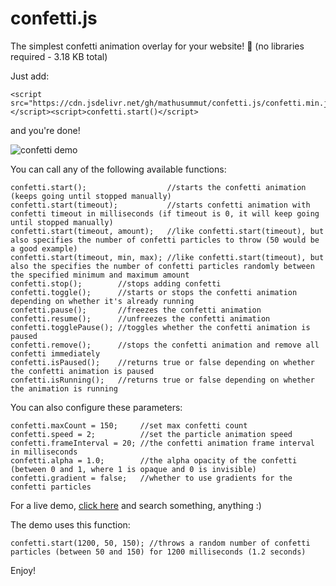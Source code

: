 # confetti.js

The simplest confetti animation overlay for your website! 🙂 (no libraries required - 3.18 KB total) 

Just add:

    <script src="https://cdn.jsdelivr.net/gh/mathusummut/confetti.js/confetti.min.js"></script><script>confetti.start()</script>

and you're done!

![confetti demo](https://i.imgur.com/Tjc8NvJ.png)

You can call any of the following available functions:

	confetti.start();                  //starts the confetti animation (keeps going until stopped manually)
	confetti.start(timeout);           //starts confetti animation with confetti timeout in milliseconds (if timeout is 0, it will keep going until stopped manually)
	confetti.start(timeout, amount);   //like confetti.start(timeout), but also specifies the number of confetti particles to throw (50 would be a good example)
	confetti.start(timeout, min, max); //like confetti.start(timeout), but also the specifies the number of confetti particles randomly between the specified minimum and maximum amount
	confetti.stop();        //stops adding confetti
	confetti.toggle();      //starts or stops the confetti animation depending on whether it's already running
	confetti.pause();       //freezes the confetti animation
	confetti.resume();      //unfreezes the confetti animation
	confetti.togglePause(); //toggles whether the confetti animation is paused
	confetti.remove();      //stops the confetti animation and remove all confetti immediately
	confetti.isPaused();    //returns true or false depending on whether the confetti animation is paused
	confetti.isRunning();   //returns true or false depending on whether the animation is running

You can also configure these parameters:

	confetti.maxCount = 150;     //set max confetti count
	confetti.speed = 2;          //set the particle animation speed
	confetti.frameInterval = 20; //the confetti animation frame interval in milliseconds
	confetti.alpha = 1.0;        //the alpha opacity of the confetti (between 0 and 1, where 1 is opaque and 0 is invisible)
	confetti.gradient = false;   //whether to use gradients for the confetti particles

For a live demo, [click here](https://feelingunlucky.today) and search something, anything :)

The demo uses this function:

	confetti.start(1200, 50, 150); //throws a random number of confetti particles (between 50 and 150) for 1200 milliseconds (1.2 seconds)

Enjoy!
